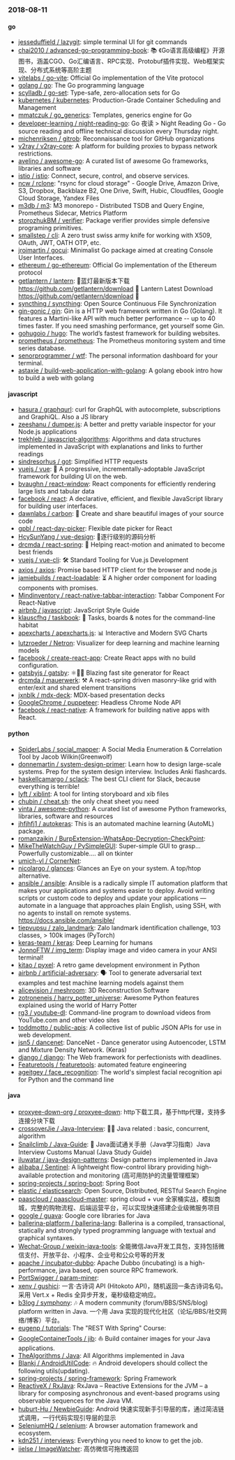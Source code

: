 ### 2018-08-11

#### go
* [jesseduffield / lazygit](https://github.com/jesseduffield/lazygit): simple terminal UI for git commands
* [chai2010 / advanced-go-programming-book](https://github.com/chai2010/advanced-go-programming-book): 📚 《Go语言高级编程》开源图书，涵盖CGO、Go汇编语言、RPC实现、Protobuf插件实现、Web框架实现、分布式系统等高阶主题
* [vitelabs / go-vite](https://github.com/vitelabs/go-vite): Official Go implementation of the Vite protocol
* [golang / go](https://github.com/golang/go): The Go programming language
* [scylladb / go-set](https://github.com/scylladb/go-set): Type-safe, zero-allocation sets for Go
* [kubernetes / kubernetes](https://github.com/kubernetes/kubernetes): Production-Grade Container Scheduling and Management
* [mmatczuk / go_generics](https://github.com/mmatczuk/go_generics): Templates, generics engine for Go
* [developer-learning / night-reading-go](https://github.com/developer-learning/night-reading-go): Go 夜读 > Night Reading Go - Go source reading and offline technical discussion every Thursday night.
* [michenriksen / gitrob](https://github.com/michenriksen/gitrob): Reconnaissance tool for GitHub organizations
* [v2ray / v2ray-core](https://github.com/v2ray/v2ray-core): A platform for building proxies to bypass network restrictions.
* [avelino / awesome-go](https://github.com/avelino/awesome-go): A curated list of awesome Go frameworks, libraries and software
* [istio / istio](https://github.com/istio/istio): Connect, secure, control, and observe services.
* [ncw / rclone](https://github.com/ncw/rclone): "rsync for cloud storage" - Google Drive, Amazon Drive, S3, Dropbox, Backblaze B2, One Drive, Swift, Hubic, Cloudfiles, Google Cloud Storage, Yandex Files
* [m3db / m3](https://github.com/m3db/m3): M3 monorepo - Distributed TSDB and Query Engine, Prometheus Sidecar, Metrics Platform
* [storozhukBM / verifier](https://github.com/storozhukBM/verifier): Package verifier provides simple defensive programing primitives.
* [smallstep / cli](https://github.com/smallstep/cli): A zero trust swiss army knife for working with X509, OAuth, JWT, OATH OTP, etc.
* [jroimartin / gocui](https://github.com/jroimartin/gocui): Minimalist Go package aimed at creating Console User Interfaces.
* [ethereum / go-ethereum](https://github.com/ethereum/go-ethereum): Official Go implementation of the Ethereum protocol
* [getlantern / lantern](https://github.com/getlantern/lantern): 🔴蓝灯最新版本下载 https://github.com/getlantern/download 🔴 Lantern Latest Download https://github.com/getlantern/download 🔴
* [syncthing / syncthing](https://github.com/syncthing/syncthing): Open Source Continuous File Synchronization
* [gin-gonic / gin](https://github.com/gin-gonic/gin): Gin is a HTTP web framework written in Go (Golang). It features a Martini-like API with much better performance -- up to 40 times faster. If you need smashing performance, get yourself some Gin.
* [gohugoio / hugo](https://github.com/gohugoio/hugo): The world’s fastest framework for building websites.
* [prometheus / prometheus](https://github.com/prometheus/prometheus): The Prometheus monitoring system and time series database.
* [senorprogrammer / wtf](https://github.com/senorprogrammer/wtf): The personal information dashboard for your terminal.
* [astaxie / build-web-application-with-golang](https://github.com/astaxie/build-web-application-with-golang): A golang ebook intro how to build a web with golang

#### javascript
* [hasura / graphqurl](https://github.com/hasura/graphqurl): curl for GraphQL with autocomplete, subscriptions and GraphiQL. Also a JS library
* [zeeshanu / dumper.js](https://github.com/zeeshanu/dumper.js): A better and pretty variable inspector for your Node.js applications
* [trekhleb / javascript-algorithms](https://github.com/trekhleb/javascript-algorithms): Algorithms and data structures implemented in JavaScript with explanations and links to further readings
* [sindresorhus / got](https://github.com/sindresorhus/got): Simplified HTTP requests
* [vuejs / vue](https://github.com/vuejs/vue): 🖖 A progressive, incrementally-adoptable JavaScript framework for building UI on the web.
* [bvaughn / react-window](https://github.com/bvaughn/react-window): React components for efficiently rendering large lists and tabular data
* [facebook / react](https://github.com/facebook/react): A declarative, efficient, and flexible JavaScript library for building user interfaces.
* [dawnlabs / carbon](https://github.com/dawnlabs/carbon): 🎨 Create and share beautiful images of your source code
* [gpbl / react-day-picker](https://github.com/gpbl/react-day-picker): Flexible date picker for React
* [HcySunYang / vue-design](https://github.com/HcySunYang/vue-design): 📖逐行级别的源码分析
* [drcmda / react-spring](https://github.com/drcmda/react-spring): 🙌 Helping react-motion and animated to become best friends
* [vuejs / vue-cli](https://github.com/vuejs/vue-cli): 🛠️ Standard Tooling for Vue.js Development
* [axios / axios](https://github.com/axios/axios): Promise based HTTP client for the browser and node.js
* [jamiebuilds / react-loadable](https://github.com/jamiebuilds/react-loadable): ⏳ A higher order component for loading components with promises.
* [Mindinventory / react-native-tabbar-interaction](https://github.com/Mindinventory/react-native-tabbar-interaction): Tabbar Component For React-Native
* [airbnb / javascript](https://github.com/airbnb/javascript): JavaScript Style Guide
* [klauscfhq / taskbook](https://github.com/klauscfhq/taskbook): 📓 Tasks, boards & notes for the command-line habitat
* [apexcharts / apexcharts.js](https://github.com/apexcharts/apexcharts.js): 📊 Interactive and Modern SVG Charts
* [lutzroeder / Netron](https://github.com/lutzroeder/Netron): Visualizer for deep learning and machine learning models
* [facebook / create-react-app](https://github.com/facebook/create-react-app): Create React apps with no build configuration.
* [gatsbyjs / gatsby](https://github.com/gatsbyjs/gatsby): ⚛️📄🚀 Blazing fast site generator for React
* [drcmda / mauerwerk](https://github.com/drcmda/mauerwerk): ⚒ A react-spring driven masonry-like grid with enter/exit and shared element transitions
* [jxnblk / mdx-deck](https://github.com/jxnblk/mdx-deck): MDX-based presentation decks
* [GoogleChrome / puppeteer](https://github.com/GoogleChrome/puppeteer): Headless Chrome Node API
* [facebook / react-native](https://github.com/facebook/react-native): A framework for building native apps with React.

#### python
* [SpiderLabs / social_mapper](https://github.com/SpiderLabs/social_mapper): A Social Media Enumeration & Correlation Tool by Jacob Wilkin(Greenwolf)
* [donnemartin / system-design-primer](https://github.com/donnemartin/system-design-primer): Learn how to design large-scale systems. Prep for the system design interview. Includes Anki flashcards.
* [haskellcamargo / sclack](https://github.com/haskellcamargo/sclack): The best CLI client for Slack, because everything is terrible!
* [lyft / xiblint](https://github.com/lyft/xiblint): A tool for linting storyboard and xib files
* [chubin / cheat.sh](https://github.com/chubin/cheat.sh): the only cheat sheet you need
* [vinta / awesome-python](https://github.com/vinta/awesome-python): A curated list of awesome Python frameworks, libraries, software and resources
* [jhfjhfj1 / autokeras](https://github.com/jhfjhfj1/autokeras): This is an automated machine learning (AutoML) package.
* [romanzaikin / BurpExtension-WhatsApp-Decryption-CheckPoint](https://github.com/romanzaikin/BurpExtension-WhatsApp-Decryption-CheckPoint): 
* [MikeTheWatchGuy / PySimpleGUI](https://github.com/MikeTheWatchGuy/PySimpleGUI): Super-simple GUI to grasp... Powerfully customizable.... all on tkinter
* [umich-vl / CornerNet](https://github.com/umich-vl/CornerNet): 
* [nicolargo / glances](https://github.com/nicolargo/glances): Glances an Eye on your system. A top/htop alternative.
* [ansible / ansible](https://github.com/ansible/ansible): Ansible is a radically simple IT automation platform that makes your applications and systems easier to deploy. Avoid writing scripts or custom code to deploy and update your applications — automate in a language that approaches plain English, using SSH, with no agents to install on remote systems. https://docs.ansible.com/ansible/
* [tiepvupsu / zalo_landmark](https://github.com/tiepvupsu/zalo_landmark): Zalo landmark identification challenge, 103 classes, > 100k images (PyTorch)
* [keras-team / keras](https://github.com/keras-team/keras): Deep Learning for humans
* [JonnoFTW / img_term](https://github.com/JonnoFTW/img_term): Display image and video camera in your ANSI terminal!
* [kitao / pyxel](https://github.com/kitao/pyxel): A retro game development environment in Python
* [airbnb / artificial-adversary](https://github.com/airbnb/artificial-adversary): 🗣️ Tool to generate adversarial text examples and test machine learning models against them
* [alicevision / meshroom](https://github.com/alicevision/meshroom): 3D Reconstruction Software
* [zotroneneis / harry_potter_universe](https://github.com/zotroneneis/harry_potter_universe): Awesome Python features explained using the world of Harry Potter
* [rg3 / youtube-dl](https://github.com/rg3/youtube-dl): Command-line program to download videos from YouTube.com and other video sites
* [toddmotto / public-apis](https://github.com/toddmotto/public-apis): A collective list of public JSON APIs for use in web development.
* [jsn5 / dancenet](https://github.com/jsn5/dancenet): DanceNet - Dance generator using Autoencoder, LSTM and Mixture Density Network. (Keras)
* [django / django](https://github.com/django/django): The Web framework for perfectionists with deadlines.
* [Featuretools / featuretools](https://github.com/Featuretools/featuretools): automated feature engineering
* [ageitgey / face_recognition](https://github.com/ageitgey/face_recognition): The world's simplest facial recognition api for Python and the command line

#### java
* [proxyee-down-org / proxyee-down](https://github.com/proxyee-down-org/proxyee-down): http下载工具，基于http代理，支持多连接分块下载
* [crossoverJie / Java-Interview](https://github.com/crossoverJie/Java-Interview): 👨‍🎓 Java related : basic, concurrent, algorithm
* [Snailclimb / Java-Guide](https://github.com/Snailclimb/Java-Guide): 📖 Java面试通关手册（Java学习指南）Java Interview Customs Manual (Java Study Guide)
* [iluwatar / java-design-patterns](https://github.com/iluwatar/java-design-patterns): Design patterns implemented in Java
* [alibaba / Sentinel](https://github.com/alibaba/Sentinel): A lightweight flow-control library providing high-available protection and monitoring (高可用防护的流量管理框架)
* [spring-projects / spring-boot](https://github.com/spring-projects/spring-boot): Spring Boot
* [elastic / elasticsearch](https://github.com/elastic/elasticsearch): Open Source, Distributed, RESTful Search Engine
* [paascloud / paascloud-master](https://github.com/paascloud/paascloud-master): spring cloud + vue 全家桶实战，模拟商城，完整的购物流程、后端运营平台，可以实现快速搭建企业级微服务项目
* [google / guava](https://github.com/google/guava): Google core libraries for Java
* [ballerina-platform / ballerina-lang](https://github.com/ballerina-platform/ballerina-lang): Ballerina is a compiled, transactional, statically and strongly typed programming language with textual and graphical syntaxes.
* [Wechat-Group / weixin-java-tools](https://github.com/Wechat-Group/weixin-java-tools): 全能微信Java开发工具包，支持包括微信支付、开放平台、小程序、企业号和公众号等的开发
* [apache / incubator-dubbo](https://github.com/apache/incubator-dubbo): Apache Dubbo (incubating) is a high-performance, java based, open source RPC framework.
* [PortSwigger / param-miner](https://github.com/PortSwigger/param-miner): 
* [xenv / gushici](https://github.com/xenv/gushici): 一言·古诗词 API (Hitokoto API)，随机返回一条古诗词名句。采用 Vert.x + Redis 全异步开发，毫秒级稳定响应。
* [b3log / symphony](https://github.com/b3log/symphony): 🎶 A modern community (forum/BBS/SNS/blog) platform written in Java. 一个用 Java 实现的现代化社区（论坛/BBS/社交网络/博客）平台。
* [eugenp / tutorials](https://github.com/eugenp/tutorials): The "REST With Spring" Course:
* [GoogleContainerTools / jib](https://github.com/GoogleContainerTools/jib): ⛵️ Build container images for your Java applications.
* [TheAlgorithms / Java](https://github.com/TheAlgorithms/Java): All Algorithms implemented in Java
* [Blankj / AndroidUtilCode](https://github.com/Blankj/AndroidUtilCode): 🔥 Android developers should collect the following utils(updating).
* [spring-projects / spring-framework](https://github.com/spring-projects/spring-framework): Spring Framework
* [ReactiveX / RxJava](https://github.com/ReactiveX/RxJava): RxJava – Reactive Extensions for the JVM – a library for composing asynchronous and event-based programs using observable sequences for the Java VM.
* [huburt-Hu / NewbieGuide](https://github.com/huburt-Hu/NewbieGuide): Android 快速实现新手引导层的库，通过简洁链式调用，一行代码实现引导层的显示
* [SeleniumHQ / selenium](https://github.com/SeleniumHQ/selenium): A browser automation framework and ecosystem.
* [kdn251 / interviews](https://github.com/kdn251/interviews): Everything you need to know to get the job.
* [iielse / ImageWatcher](https://github.com/iielse/ImageWatcher): 高仿微信可拖拽返回

